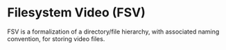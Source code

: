 # Filesystem Video (FSV)

FSV is a formalization of a directory/file hierarchy, with associated naming
convention, for storing video files.
